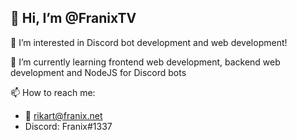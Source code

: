 ## 👋 Hi, I’m @FranixTV

👀 I’m interested in Discord bot development and web development!

🌱 I’m currently learning frontend web development, backend web development and NodeJS for Discord bots

📫 How to reach me:
- 📧 rikart@franix.net
- Discord: Franix#1337

<!---
FranixTV/FranixTV is a ✨ special ✨ repository because its `README.md` (this file) appears on your GitHub profile.
You can click the Preview link to take a look at your changes.
--->
